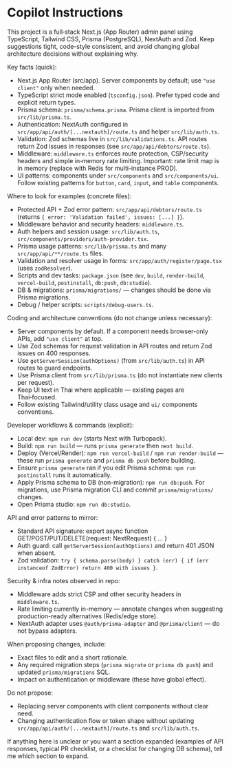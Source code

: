 # Copilot Instructions

This project is a full‑stack Next.js (App Router) admin panel using TypeScript, Tailwind CSS, Prisma (PostgreSQL), NextAuth and Zod. Keep suggestions tight, code-style consistent, and avoid changing global architecture decisions without explaining why.

Key facts (quick):

- Next.js App Router (src/app). Server components by default; use `"use client"` only when needed.
- TypeScript strict mode enabled (`tsconfig.json`). Prefer typed code and explicit return types.
- Prisma schema: `prisma/schema.prisma`. Prisma client is imported from `src/lib/prisma.ts`.
- Authentication: NextAuth configured in `src/app/api/auth/[...nextauth]/route.ts` and helper `src/lib/auth.ts`.
- Validation: Zod schemas live in `src/lib/validations.ts`. API routes return Zod issues in responses (see `src/app/api/debtors/route.ts`).
- Middleware: `middleware.ts` enforces route protection, CSP/security headers and simple in‑memory rate limiting. Important: rate limit map is in memory (replace with Redis for multi-instance PROD).
- UI patterns: components under `src/components` and `src/components/ui`. Follow existing patterns for `button`, `card`, `input`, and `table` components.

Where to look for examples (concrete files):

- Protected API + Zod error pattern: `src/app/api/debtors/route.ts` (returns `{ error: 'Validation failed', issues: [...] }`).
- Middleware behavior and security headers: `middleware.ts`.
- Auth helpers and session usage: `src/lib/auth.ts`, `src/components/providers/auth-provider.tsx`.
- Prisma usage patterns: `src/lib/prisma.ts` and many `src/app/api/**/route.ts` files.
- Validation and resolver usage in forms: `src/app/auth/register/page.tsx` (uses `zodResolver`).
- Scripts and dev tasks: `package.json` (see `dev`, `build`, `render-build`, `vercel-build`, `postinstall`, `db:push`, `db:studio`).
- DB & migrations: `prisma/migrations/` — changes should be done via Prisma migrations.
- Debug / helper scripts: `scripts/debug-users.ts`.

Coding and architecture conventions (do not change unless necessary):

- Server components by default. If a component needs browser-only APIs, add `"use client"` at top.
- Use Zod schemas for request validation in API routes and return Zod issues on 400 responses.
- Use `getServerSession(authOptions)` (from `src/lib/auth.ts`) in API routes to guard endpoints.
- Use Prisma client from `src/lib/prisma.ts` (do not instantiate new clients per request).
- Keep UI text in Thai where applicable — existing pages are Thai‑focused.
- Follow existing Tailwind/utility class usage and `ui/` components conventions.

Developer workflows & commands (explicit):

- Local dev: `npm run dev` (starts Next with Turbopack).
- Build: `npm run build` — runs `prisma generate` then `next build`.
- Deploy (Vercel/Render): `npm run vercel-build` / `npm run render-build` — these run `prisma generate` and `prisma db push` before building.
- Ensure `prisma generate` ran if you edit Prisma schema: `npm run postinstall` runs it automatically.
- Apply Prisma schema to DB (non-migration): `npm run db:push`. For migrations, use Prisma migration CLI and commit `prisma/migrations/` changes.
- Open Prisma studio: `npm run db:studio`.

API and error patterns to mirror:

- Standard API signature: export async function GET/POST/PUT/DELETE(request: NextRequest) { ... }
- Auth guard: call `getServerSession(authOptions)` and return 401 JSON when absent.
- Zod validation: `try { schema.parse(body) } catch (err) { if (err instanceof ZodError) return 400 with issues }`.

Security & infra notes observed in repo:

- Middleware adds strict CSP and other security headers in `middleware.ts`.
- Rate limiting currently in-memory — annotate changes when suggesting production-ready alternatives (Redis/edge store).
- NextAuth adapter uses `@auth/prisma-adapter` and `@prisma/client` — do not bypass adapters.

When proposing changes, include:

- Exact files to edit and a short rationale.
- Any required migration steps (`prisma migrate` or `prisma db push`) and updated `prisma/migrations` SQL.
- Impact on authentication or middleware (these have global effect).

Do not propose:

- Replacing server components with client components without clear need.
- Changing authentication flow or token shape without updating `src/app/api/auth/[...nextauth]/route.ts` and `src/lib/auth.ts`.

If anything here is unclear or you want a section expanded (examples of API responses, typical PR checklist, or a checklist for changing DB schema), tell me which section to expand.